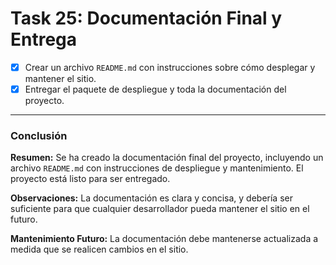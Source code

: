 # **Task 25: Documentación Final y Entrega**

*   [x] Crear un archivo `README.md` con instrucciones sobre cómo desplegar y mantener el sitio.
*   [x] Entregar el paquete de despliegue y toda la documentación del proyecto.

---

### **Conclusión**

**Resumen:** Se ha creado la documentación final del proyecto, incluyendo un archivo `README.md` con instrucciones de despliegue y mantenimiento. El proyecto está listo para ser entregado.

**Observaciones:** La documentación es clara y concisa, y debería ser suficiente para que cualquier desarrollador pueda mantener el sitio en el futuro.

**Mantenimiento Futuro:** La documentación debe mantenerse actualizada a medida que se realicen cambios en el sitio.